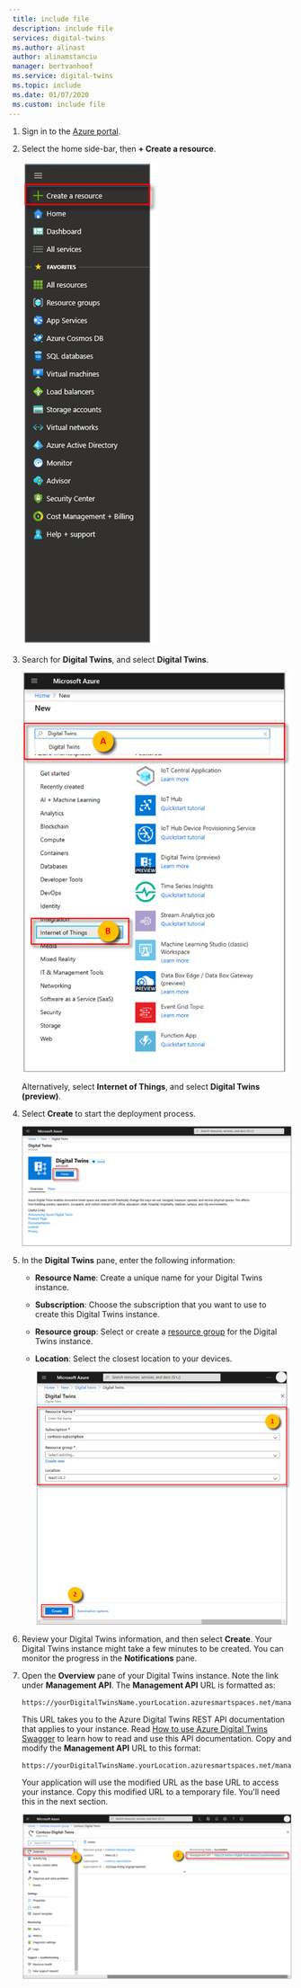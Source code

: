 ```yaml
---
 title: include file
 description: include file
 services: digital-twins
 ms.author: alinast
 author: alinamstanciu
 manager: bertvanhoof
 ms.service: digital-twins
 ms.topic: include
 ms.date: 01/07/2020
 ms.custom: include file
---
```


1. Sign in to the [Azure portal](https://portal.azure.com).

1. Select the home side-bar, then **+ Create a resource**. 

   [![Expand the home side-bar, then select + Create a resource](./media/create-digital-twins-portal/create-a-resource.png)](./media/create-digital-twins-portal/create-a-resource.png#lightbox)

1. Search for **Digital Twins**, and select **Digital Twins**. 

   [![Selections for creating a new Digital Twins instance](./media/create-digital-twins-portal/create-digital-twins.png)](./media/create-digital-twins-portal/create-digital-twins.png#lightbox)

   Alternatively, select **Internet of Things**, and select **Digital Twins (preview)**.

1. Select **Create** to start the deployment process.

   [![Create and confirm the deployment of the resource](./media/create-digital-twins-portal/create-and-confirm-resource.png)](./media/create-digital-twins-portal/create-and-confirm-resource.png#lightbox)

1. In the **Digital Twins** pane, enter the following information:
   * **Resource Name**: Create a unique name for your Digital Twins instance.
   * **Subscription**: Choose the subscription that you want to use to create this Digital Twins instance. 
   * **Resource group**: Select or create a [resource group](https://docs.microsoft.com/azure/azure-resource-manager/resource-group-overview#resource-groups) for the Digital Twins instance.
   * **Location**: Select the closest location to your devices.

     [![Digital Twins pane with entered information](./media/create-digital-twins-portal/create-digital-twins-param.png)](./media/create-digital-twins-portal/create-digital-twins-param.png#lightbox)

1. Review your Digital Twins information, and then select **Create**. Your Digital Twins instance might take a few minutes to be created. You can monitor the progress in the **Notifications** pane.

1. Open the **Overview** pane of your Digital Twins instance. Note the link under **Management API**. The **Management API** URL is formatted as: 
   
   ```URL
   https://yourDigitalTwinsName.yourLocation.azuresmartspaces.net/management/swagger
   ```
   
   This URL takes you to the Azure Digital Twins REST API documentation that applies to your instance. Read [How to use Azure Digital Twins Swagger](../articles/digital-twins/how-to-use-swagger.md) to learn how to read and use this API documentation. Copy and modify the **Management API** URL to this format: 
    
   ```URL
   https://yourDigitalTwinsName.yourLocation.azuresmartspaces.net/management/api/v1.0/
   ```
    
   Your application will use the modified URL as the base URL to access your instance. Copy this modified URL to a temporary file. You'll need this in the next section.

   [![Management API overview](./media/create-digital-twins-portal/digital-twins-management-api.png)](./media/create-digital-twins-portal/digital-twins-management-api.png#lightbox)